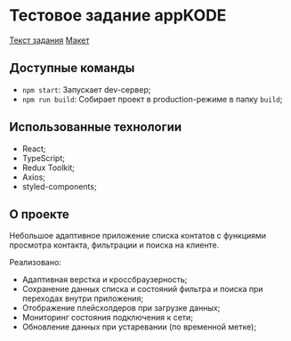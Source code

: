 # Тестовое задание appKODE

[Текст задания](https://github.com/appKODE/trainee-test-frontend)
[Макет](https://www.figma.com/file/GRRKONipVClULsfdCAuVs1/KODE-Trainee-Dev-Осень'21?node-id=11%3A14414)

## Доступные команды

- `npm start`: Запускает dev-сервер;
- `npm run build`: Собирает проект в production-режиме в папку `build`;

## Использованные технологии

- React;
- TypeScript;
- Redux Toolkit;
- Axios;
- styled-components;

## О проекте

Небольшое адаптивное приложение списка контатов с функциями просмотра контакта, фильтрации и поиска на клиенте.

Реализовано:

- Адаптивная верстка и кроссбраузерность;
- Сохранение данных списка и состояний фильтра и поиска при переходах внутри приложения;
- Отображение плейсхолдеров при загрузке данных;
- Мониторинг состояния подключения к сети;
- Обновление данных при устаревании (по временной метке);
